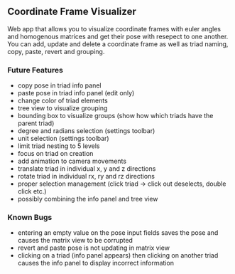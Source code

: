 ## Coordinate Frame Visualizer
Web app that allows you to visualize coordinate frames with euler angles and homogenous matrices and get their pose with resepect to one another.
You can add, update and delete a coordinate frame as well as triad naming, copy, paste, revert and grouping.

### Future Features
- copy pose in triad info panel
- paste pose in triad info panel (edit only)
- change color of triad elements
- tree view to visualize grouping
- bounding box to visualize groups (show how which triads have the parent triad)
- degree and radians selection (settings toolbar)
- unit selection (settings toolbar)
- limit triad nesting to 5 levels
- focus on triad on creation
- add animation to camera movements
- translate triad in individual x, y and z directions
- rotate triad in individual rx, ry and rz directions
- proper selection management (click triad -> click out deselects, double click etc.)
- possibly combining the info panel and tree view

### Known Bugs
- entering an empty value on the pose input fields saves the pose and causes the matrix view to be corrupted
- revert and paste pose is not updating in matrix view
- clicking on a triad (info panel appears) then clicking on another triad causes the info panel to display incorrect information

